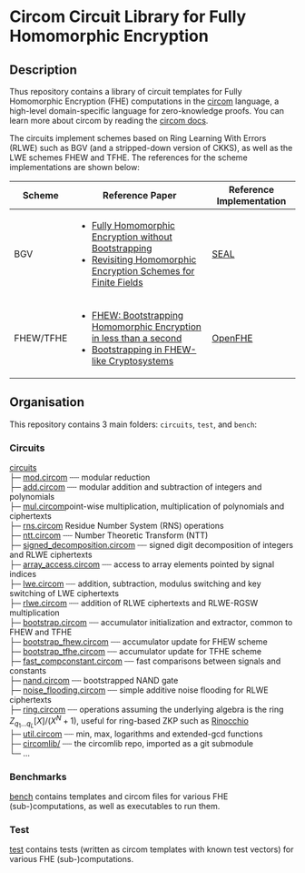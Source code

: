 # Circom Circuit Library for Fully Homomorphic Encryption

## Description
Thus repository contains a library of circuit templates for Fully Homomorphic Encryption (FHE) computations in the [circom](https://github.com/iden3/circom) language, a high-level domain-specific language for zero-knowledge proofs. You can learn more about circom by reading the [circom docs](https://docs.circom.io/). 

The circuits implement schemes based on Ring Learning With Errors (RLWE) such as BGV (and a stripped-down version of CKKS), as well as the LWE schemes FHEW and TFHE. The references for the scheme implementations are shown below: 

| Scheme | Reference Paper | Reference Implementation |
|---|---|---|
| BGV | <ul> <li> [Fully Homomorphic Encryption without Bootstrapping](https://eprint.iacr.org/2011/277) </li> <li> [Revisiting Homomorphic Encryption Schemes for Finite Fields](https://eprint.iacr.org/2021/204) </li> </ul> | [SEAL](https://github.com/microsoft/seal) |
| FHEW/TFHE | <ul> <li>[FHEW: Bootstrapping Homomorphic Encryption in less than a second](https://eprint.iacr.org/2014/816) </li> <li> [Bootstrapping in FHEW-like Cryptosystems](https://eprint.iacr.org/2020/086) </li> </ul> | [OpenFHE](https://github.com/openfheorg/openfhe-development) |

## Organisation

This repository contains 3 main folders: `circuits`, `test`, and `bench`: 

### Circuits
[circuits](circuits/)<br>
├─ [mod.circom](circuits/mod.circom) ┄┄ modular reduction <br>
├─ [add.circom](circuits/add.circom) ┄┄ modular addition and subtraction of integers and polynomials    <br>
├─ [mul.circom](circuits/mul.circom)point-wise multiplication, multiplication of polynomials and ciphertexts <br>
├─ [rns.circom](circuits/rns.circom) Residue Number System (RNS) operations <br>
├─ [ntt.circom](circuits/ntt.circom) ┄┄ Number Theoretic Transform (NTT) <br>
├─ [signed_decomposition.circom](circuits/signed_decomposition.circom) ┄┄ signed digit decomposition of integers and RLWE ciphertexts <br>
├─ [array_access.circom](circuits/array_access.circom) ┄┄ access to array elements pointed by signal indices <br>
├─ [lwe.circom](circuits/lwe.circom) ┄┄ addition, subtraction, modulus switching and key switching of LWE ciphertexts <br>
├─ [rlwe.circom](circuits/rlwe.circom) ┄┄ addition of RLWE ciphertexts and RLWE-RGSW multiplication <br>
├─ [bootstrap.circom](circuits/bootstrap.circom) ┄┄ accumulator initialization and extractor, common to FHEW and TFHE  <br>
├─ [bootstrap_fhew.circom](circuits/bootstrap_fhew.circom) ┄┄ accumulator update for FHEW scheme   <br>
├─ [bootstrap_tfhe.circom](circuits/bootstrap_tfhe.circom) ┄┄ accumulator update for TFHE scheme   <br>
├─ [fast_compconstant.circom](circuits/fast_compconstant.circom) ┄┄ fast comparisons between signals and constants <br>
├─ [nand.circom](circuits/nand.circom) ┄┄ bootstrapped NAND gate <br>
├─ [noise_flooding.circom](circuits/noise_flooding.circom) ┄┄ simple additive noise flooding for RLWE ciphertexts <br>
├─ [ring.circom](circuits/ring.circom) ┄┄ operations assuming the underlying algebra is the ring $Z_{q_1\dots q_L}[X]/(X^N+1)$, useful for ring-based ZKP such as [Rinocchio](https://github.com/zkfhe/ringSNARK) <br>
├─ [util.circom](circuits/util.circom) ┄┄ min, max, logarithms and extended-gcd functions <br>
├─ [circomlib/](circuits/circomlib/)  ┄┄ the circomlib repo, imported as a git submodule <br>
└─ ...

### Benchmarks
[bench](bench/) contains templates and circom files for various FHE (sub-)computations, as well as executables to run them. 

### Test
[test](test/) contains tests (written as circom templates with known test vectors) for various FHE (sub-)computations. 